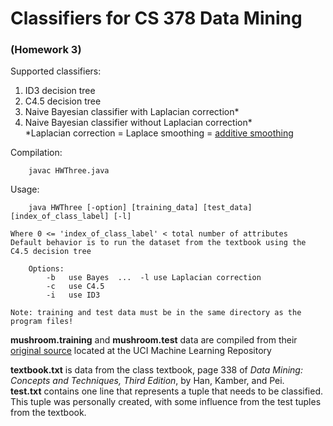# Classifiers for CS 378 Data Mining  
### (Homework 3)

Supported classifiers: 

1. ID3 decision tree
2. C4.5 decision tree
3. Naive Bayesian classifier with Laplacian correction*  
4. Naive Bayesian classifier without Laplacian correction*  
*Laplacian correction = Laplace smoothing = [additive smoothing](http://en.wikipedia.org/wiki/Additive_smoothing)
  

Compilation:
  
        javac HWThree.java  
    
    
Usage: 
 
        java HWThree [-option] [training_data] [test_data] [index_of_class_label] [-l]
        
    Where 0 <= 'index_of_class_label' < total number of attributes
    Default behavior is to run the dataset from the textbook using the C4.5 decision tree
    
        Options:
            -b   use Bayes  ...  -l use Laplacian correction
            -c   use C4.5
            -i   use ID3
    
    Note: training and test data must be in the same directory as the program files!
    
    
**mushroom.training** and **mushroom.test** data are compiled from their [original source](http://archive.ics.uci.edu/ml/datasets/Mushroom) located at the UCI Machine Learning Repository

**textbook.txt** is data from the class textbook, page 338 of *Data Mining: Concepts and Techniques, Third Edition*, by Han, Kamber, and Pei.  
**test.txt** contains one line that represents a tuple that needs to be classified. This tuple was personally created, with some influence from the test tuples from the textbook.